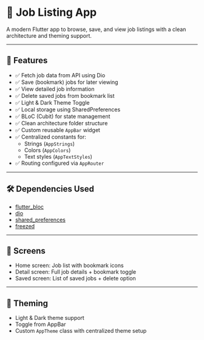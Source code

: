 # 📘 Job Listing App

A modern Flutter app to browse, save, and view job listings with a clean architecture and theming support.

---

## 🚀 Features

- ✅ Fetch job data from API using Dio
- ✅ Save (bookmark) jobs for later viewing
- ✅ View detailed job information
- ✅ Delete saved jobs from bookmark list
- ✅ Light & Dark Theme Toggle
- ✅ Local storage using SharedPreferences
- ✅ BLoC (Cubit) for state management
- ✅ Clean architecture folder structure
- ✅ Custom reusable `AppBar` widget
- ✅ Centralized constants for:
  - Strings (`AppStrings`)
  - Colors (`AppColors`)
  - Text styles (`AppTextStyles`)
- ✅ Routing configured via `AppRouter`

---

## 🛠️ Dependencies Used

- [flutter_bloc](https://pub.dev/packages/flutter_bloc)
- [dio](https://pub.dev/packages/dio)
- [shared_preferences](https://pub.dev/packages/shared_preferences)
- [freezed](https://pub.dev/packages/freezed)


---

## 📸 Screens

- Home screen: Job list with bookmark icons
- Detail screen: Full job details + bookmark toggle
- Saved screen: List of saved jobs + delete option

---

## 🎨 Theming

- Light & Dark theme support
- Toggle from AppBar
- Custom `AppTheme` class with centralized theme setup
